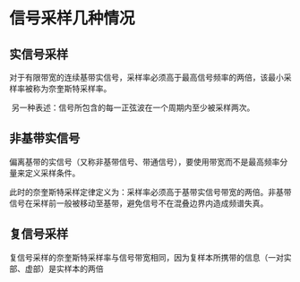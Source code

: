 # **信号采样几种情况**

## **实信号采样**

​		对于有限带宽的连续基带实信号，采样率必须高于最高信号频率的两倍，该最小采样率被称为奈奎斯特采样率。

​		另一种表述：信号所包含的每一正弦波在一个周期内至少被采样两次。

## 非基带实信号

​		偏离基带的实信号（又称非基带信号、带通信号），要使用带宽而不是最高频率分量来定义采样条件。

​		此时的奈奎斯特采样定律定义为：采样率必须高于基带实信号带宽的两倍。非基带信号在采样前一般被移动至基带，避免信号不在混叠边界内造成频谱失真。

## 复信号采样

​		复信号采样的奈奎斯特采样率与信号带宽相同，因为复样本所携带的信息（一对实部、虚部）是实样本的两倍